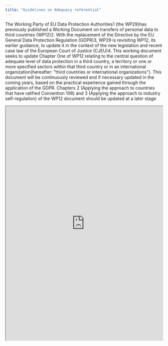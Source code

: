 ```yaml
---
title: "Guidelines on Adequacy referential"
---
```


The Working Party of EU Data Protection Authorities1 (the WP29)has previously published a Working Document  on  transfers  of  personal  data  to  third  countries  (WP12)2.    With  the  replacement  of  the Directive by the EU General Data Protection Regulation (GDPR)3, WP29 is revisiting WP12, its earlier guidance, to update it in the context of the new legislation and recent case law of the European Court of Justice (CJEU)4.  This  working  document  seeks  to update Chapter  One  of  WP12  relating  to  the  central  question  of adequate level of data protection in a third country, a territory or one or more specified sectors within that  third  country  or in  an international  organization(hereafter:  "third  countries  or  international organizations"). This document will be continuously reviewed and if necessary updated in the coming years,  based  on  the  practical  experience  gained  through  the  application  of  the  GDPR.   Chapters  2 (Applying the approach to countries that have ratified Convention 108) and 3 (Applying the approach to industry self-regulation) of the WP12 document should be updated at a later stage

<iframe height="750" width="100%" src="https://ewelton.github.io/ktest/wiki.html#Guidelines%20on%20Adequacy%20referential"></iframe>
